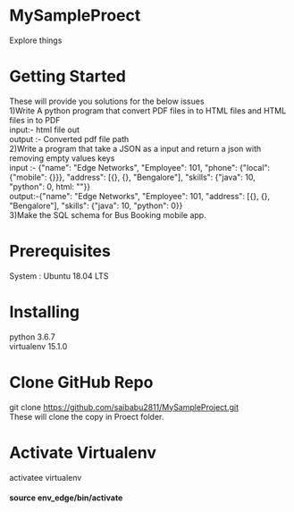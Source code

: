 # MySampleProect
Explore things
# Getting Started
These will provide you solutions for the below issues<br />
1)Write A python program that convert PDF files in to HTML files and HTML files in to PDF<br />
input:- html file out<br />
output :- Converted pdf file path<br />
2)Write a program that take a JSON as a input and return a json with removing empty values keys<br />
input :- {"name": "Edge Networks", "Employee": 101, "phone": {"local": {"mobile": {}}}, "address": [{}, {}, "Bengalore"], "skills": {"java": 10, "python": 0, html: ""}}<br />
output:-{"name": "Edge Networks", "Employee": 101,  "address": [{}, {}, "Bengalore"], "skills": {"java": 10, "python": 0}}<br />
3)Make the SQL schema for Bus Booking mobile app.<br />
# Prerequisites
System : Ubuntu 18.04 LTS

# Installing
python 3.6.7 <br  />
virtualenv 15.1.0<br>
# Clone GitHub Repo
git clone https://github.com/saibabu2811/MySampleProject.git <br>
These will clone the copy in Proect folder.
# Activate Virtualenv
activatee virtualenv <br>
#### source env_edge/bin/activate








